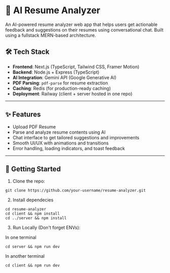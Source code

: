 # 📄 AI Resume Analyzer

An AI-powered resume analyzer web app that helps users get actionable feedback and suggestions on their resumes using conversational chat. Built using a fullstack MERN-based architecture.

## 🛠 Tech Stack

- **Frontend**: Next.js (TypeScript, Tailwind CSS, Framer Motion)
- **Backend**: Node.js + Express (TypeScript)
- **AI Integration**: Gemini API (Google Generative AI)
- **PDF Parsing**: `pdf-parse` for resume extraction
- **Caching**: Redis (for production-ready caching)
- **Deployment**: Railway (client + server hosted in one repo)

---

## ✨ Features

- Upload PDF Resume
- Parse and analyze resume contents using AI
- Chat interface to get tailored suggestions and improvements
- Smooth UI/UX with animations and transitions
- Error handling, loading indicators, and toast feedback

---

## 🚀 Getting Started

1. Clone the repo:

```
git clone https://github.com/your-username/resume-analyzer.git
```

2. Install dependecies

```
cd resume-analyzer
cd client && npm install
cd ../server && npm install
```

3. Run Locally (Don't forget ENVs):

In one terminal

```
cd server && npm run dev
```

In another terminal

```
cd client && npm run dev
```
